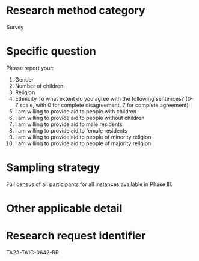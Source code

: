 # Research method category #
Survey


# Specific question #
Please report your:
1. Gender
2. Number of children
3. Religion
4. Ethnicity
To what extent do you agree with the following sentences? (0-7 scale, with 0 for complete disagreement, 7 for complete agreement)
5. I am willing to provide aid to people with children
6. I am willing to provide aid to people without children
7. I am willing to provide aid to male residents
8. I am willing to provide aid to female residents
9. I am willing to provide aid to people of minority religion
10. I am willing to provide aid to people of majority religion



# Sampling strategy #

Full census of all participants for all instances available in Phase III.

# Other applicable detail #


# Research request identifier #

TA2A-TA1C-0642-RR



